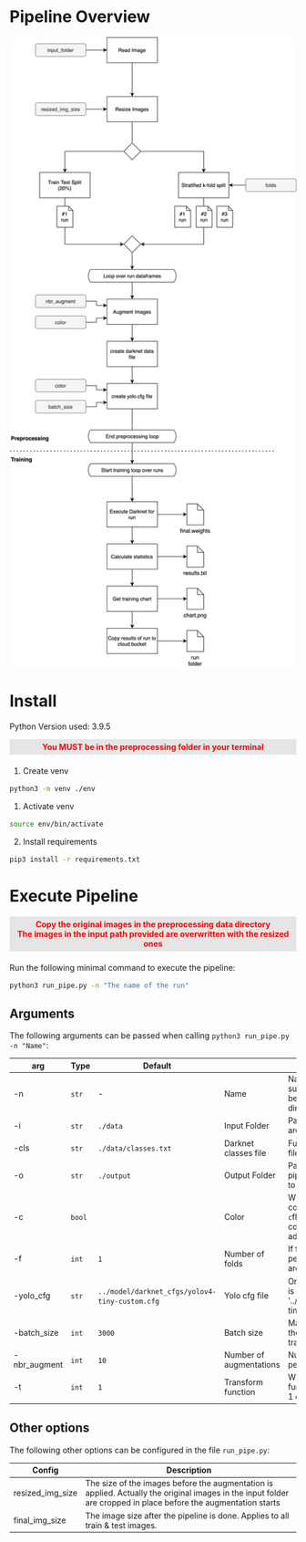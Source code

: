 # Pipeline Overview

<img src="./doc_img/pipeline.png" width=600 />

# Install

Python Version used: 3.9.5

<div style="color:red; margin-bottom: 20px; text-align:center; font-weight: bold; padding: 5px; background: #e5e5e5">
You MUST be in the preprocessing folder in your terminal
</div>

1. Create venv

```zsh
python3 -m venv ./env
```

1. Activate venv

```zsh
source env/bin/activate
```

2. Install requirements

```zsh
pip3 install -r requirements.txt
```

# Execute Pipeline

<div style="color:red; margin-bottom: 20px; text-align:center; font-weight: bold; padding: 5px; background: #e5e5e5">
Copy the original images in the preprocessing data directory<br>
The images in the input path provided are overwritten with the resized ones
</div>

Run the following minimal command to execute the pipeline:

```zsh
python3 run_pipe.py -n "The name of the run"
```

## Arguments

The following arguments can be passed when calling `python3 run_pipe.py -n "Name"`:

| arg          | Type   | Default                                        |                         | Description                                                                                                                                     |
| ------------ | ------ | ---------------------------------------------- | ----------------------- | ----------------------------------------------------------------------------------------------------------------------------------------------- |
| -n           | `str`  | -                                              | Name                    | Name of this pipeline run. A subfolder with this name will be created in the output directory                                                   |
| -i           | `str`  | `./data`                                       | Input Folder            | Path where the original images are stored. Default to "./data"                                                                                  |
| -cls         | `str`  | `./data/classes.txt`                           | Darknet classes file    | Full path to the darknet classes file. E.g. "./data/classes.txt"                                                                                |
| -o           | `str`  | `./output`                                     | Output Folder           | Path where the results of this pipeline run are stored. Default to "./output"                                                                   |
| -c           | `bool` |                                                | Color                   | Whether the images are colored or greyscaled. If the `-c`flag is added to the command color is used. If the flag is not added greyscal is used. |
| -f           | `int`  | `1`                                            | Number of folds         | If f=1 then a train_test_split is performed (20%) if f>1 f-folds are created for training                                                       |
| -yolo_cfg    | `str`  | `../model/darknet_cfgs/yolov4-tiny-custom.cfg` | Yolo cfg file           | Original yolovX config file that is beeing modified. Default to '../model/darknet_cfgs/yolov4-tiny-custom.cfg'                                  |
| -batch_size  | `int`  | `3000`                                         | Batch size              | Max batch size that is saved to the yolovX.cfg file used for training                                                                           |
| -nbr_augment | `int`  | `10`                                           | Number of augmentations | Number of augmentations to perform per train image                                                                                              |
| -t           | `int`  | `1`                                            | Transform function      | Which type of transform function to be applied: Number 1 or Number 2                                                                            |

## Other options

The following other options can be configured in the file `run_pipe.py`:

| Config           | Description                                                                                                                                                     |
| ---------------- | --------------------------------------------------------------------------------------------------------------------------------------------------------------- |
| resized_img_size | The size of the images before the augmentation is applied. Actually the original images in the input folder are cropped in place before the augmentation starts |
| final_img_size   | The image size after the pipeline is done. Applies to all train & test images.                                                                                  |
